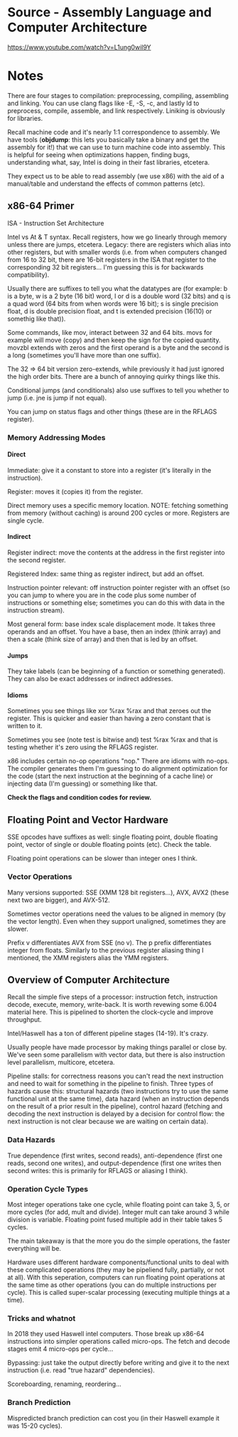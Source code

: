 # Source - Assembly Language and Computer Architecture
https://www.youtube.com/watch?v=L1ung0wil9Y

# Notes
There are four stages to compilation: preprocessing, compiling, assembling and linking. You can use clang flags like -E, -S, -c, and lastly ld to preprocess, compile, assemble, and link respectively. Liniking is obviously for libraries.

Recall machine code and it's nearly 1:1 correspondence to assembly. We have tools (**objdump**: this lets you basically take a binary and get the assembly for it!) that we can use to turn machine code into assembly. This is helpful for seeing when optimizations happen, finding bugs, understanding what, say, Intel is doing in their fast libraries, etcetera.

They expect us to be able to read assembly (we use x86) with the aid of a manual/table and understand the effects of common patterns (etc).

## x86-64 Primer
ISA - Instruction Set Architecture

Intel vs At & T syntax. Recall registers, how we go linearly through memory unless there are jumps, etcetera. Legacy: there are registers which alias into other registers, but with smaller words (i.e. from when computers changed from 16 to 32 bit, there are 16-bit registers in the ISA that register to the corresponding 32 bit registers... I'm guessing this is for backwards compatibility).

Usually there are suffixes to tell you what the datatypes are (for example: b is a byte, w is a 2 byte (16 bit) word, l or d is a double word (32 bits) and q is a quad word (64 bits from when words were 16 bit); s is single precision float, d is double precision float, and t is extended precision (16(10) or somethig like that)).

Some commands, like mov, interact between 32 and 64 bits. movs for example will move (copy) and then keep the sign for the copied quantity. movzbl extends with zeros and the first operand is a byte and the second is a long (sometimes you'll have more than one suffix).

The 32 => 64 bit version zero-extends, while previously it had just ignored the high order bits. There are a bunch of annoying quirky things like this.

Conditional jumps (and conditionals) also use suffixes to tell you whether to jump (i.e. jne is jump if not equal).

You can jump on status flags and other things (these are in the RFLAGS register).

### Memory Addressing Modes
#### Direct
Immediate: give it a constant to store into a register (it's literally in the instruction).

Register: moves it (copies it) from the register.

Direct memory uses a specific memory location. NOTE: fetching something from memory (without caching) is around 200 cycles or more. Registers are single cycle.

#### Indirect
Register indirect: move the contents at the address in the first register into the second register.

Registered Index: same thing as register indirect, but add an offset.

Instruction pointer relevant: off instruction pointer register with an offset (so you can jump to where you are in the code plus some number of instructions or something else; sometimes you can do this with data in the instruction stream).

Most general form: base index scale displacement mode. It takes three operands and an offset. You have a base, then an index (think array) and then a scale (think size of array) and then that is led by an offset.

#### Jumps
They take labels (can be beginning of a function or something generated). They can also be exact addresses or indirect addresses.

#### Idioms
Sometimes you see things like xor %rax %rax and that zeroes out the register. This is quicker and easier than having a zero constant that is written to it.

Sometimes you see (note test is bitwise and) test %rax %rax and that is testing whether it's zero using the RFLAGS register.

x86 includes certain no-op operations "nop." There are idioms with no-ops. The compiler generates them I'm guessing to do alignment optimization for the code (start the next instruction at the beginning of a cache line) or injecting data (I'm guessing) or something like that.

**Check the flags and condition codes for review.**

## Floating Point and Vector Hardware
SSE opcodes have suffixes as well: single floating point, double floating point, vector of single or double floating points (etc). Check the table.

Floating point operations can be slower than integer ones I think.

### Vector Operations
Many versions supported: SSE (XMM 128 bit registers...), AVX, AVX2 (these next two are bigger), and AVX-512.

Sometimes vector operations need the values to be aligned in memory (by the vector length). Even when they support unaligned, sometimes they are slower.

Prefix v differentiates AVX from SSE (no v). The p prefix differentiates integer from floats. Similarly to the previous register aliasing thing I mentioned, the XMM registers alias the YMM registers.

## Overview of Computer Architecture
Recall the simple five steps of a processor: instruction fetch, instruction decode, execute, memory, write-back. It is worth revewing some 6.004 material here. This is pipelined to shorten the clock-cycle and improve throughput.

Intel/Haswell has a ton of different pipeline stages (14-19). It's crazy.

Usually people have made processor by making things parallel or close by. We've seen some parallelism with vector data, but there is also instruction level parallelism, multicore, etcetera.

Pipeline stalls: for correctness reasons you can't read the next instruction and need to wait for something in the pipeline to finish. Three types of hazards cause this: structural hazards (two instructions try to use the same functional unit at the same time), data hazard (when an instruction depends on the result of a prior result in the pipeline), control hazard (fetching and decoding the next instruction is delayed by a decision for control flow: the next instruction is not clear because we are waiting on certain data).

### Data Hazards
True dependence (first writes, second reads), anti-dependence (first one reads, second one writes), and output-dependence (first one writes then second writes: this is primarily for RFLAGS or aliasing I think).

### Operation Cycle Types
Most integer operations take one cycle, while floating point can take 3, 5, or more cycles (for add, mult and divide). Integer mult can take around 3 while division is variable. Floating point fused multiple add in their table takes 5 cycles.

The main takeaway is that the more you do the simple operations, the faster everything will be.

Hardware uses different hardware components/functional units to deal with these complicated operations (they may be pipeliend fully, partially, or not at all). With this seperation, computers can run floating point operations at the same time as other operations (you can do multiple instructions per cycle). This is called super-scalar processing (executing multiple things at a time).

### Tricks and whatnot
In 2018 they used Haswell intel computers. Those break up x86-64 instructions into simpler operations called micro-ops. The fetch and decode stages emit 4 micro-ops per cycle...

Bypassing: just take the output directly before writing and give it to the next instruction (i.e. read "true hazard" dependencies).

Scoreboarding, renaming, reordering...

### Branch Prediction
Mispredicted branch prediction can cost you (in their Haswell example it was 15-20 cycles).